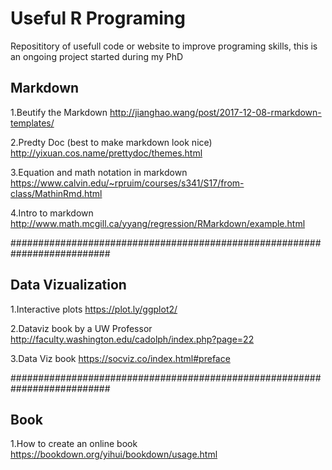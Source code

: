 # Useful R Programing

Reposititory of usefull code or website to improve programing skills, this is an ongoing project started during my PhD

## Markdown 

1.Beutify the Markdown 
http://jianghao.wang/post/2017-12-08-rmarkdown-templates/

2.Predty Doc (best to make markdown look nice)
http://yixuan.cos.name/prettydoc/themes.html

3.Equation and math notation in markdown
https://www.calvin.edu/~rpruim/courses/s341/S17/from-class/MathinRmd.html

4.Intro to markdown
http://www.math.mcgill.ca/yyang/regression/RMarkdown/example.html

##########################################################################
## Data Vizualization 

1.Interactive plots
https://plot.ly/ggplot2/

2.Dataviz book by a UW Professor
http://faculty.washington.edu/cadolph/index.php?page=22

3.Data Viz book
https://socviz.co/index.html#preface

##########################################################################
## Book

1.How to create an online book
https://bookdown.org/yihui/bookdown/usage.html
